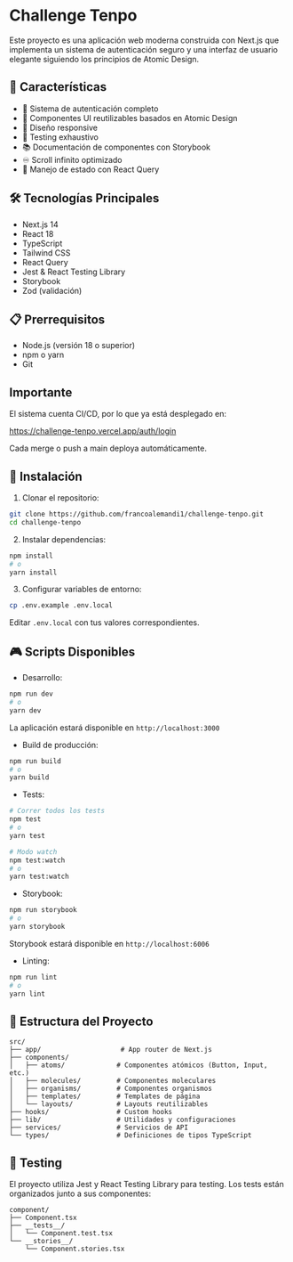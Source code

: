 # Challenge Tenpo

Este proyecto es una aplicación web moderna construida con Next.js que implementa un sistema de autenticación seguro y una interfaz de usuario elegante siguiendo los principios de Atomic Design.

## 🚀 Características

- 🔐 Sistema de autenticación completo
- 🎨 Componentes UI reutilizables basados en Atomic Design
- 📱 Diseño responsive
- 🧪 Testing exhaustivo
- 📚 Documentación de componentes con Storybook
- ♾️ Scroll infinito optimizado
- 🔄 Manejo de estado con React Query

## 🛠️ Tecnologías Principales

- Next.js 14
- React 18
- TypeScript
- Tailwind CSS
- React Query
- Jest & React Testing Library
- Storybook
- Zod (validación)

## 📋 Prerrequisitos

- Node.js (versión 18 o superior)
- npm o yarn
- Git

## Importante

El sistema cuenta CI/CD, por lo que ya está desplegado en:

https://challenge-tenpo.vercel.app/auth/login

Cada merge o push a main deploya automáticamente. 

## 🚀 Instalación

1. Clonar el repositorio:

```bash
git clone https://github.com/francoalemandi1/challenge-tenpo.git
cd challenge-tenpo
```

2. Instalar dependencias:

```bash
npm install
# o
yarn install
```

3. Configurar variables de entorno:

```bash
cp .env.example .env.local
```

Editar `.env.local` con tus valores correspondientes.

## 🎮 Scripts Disponibles

- Desarrollo:

```bash
npm run dev
# o
yarn dev
```

La aplicación estará disponible en `http://localhost:3000`

- Build de producción:

```bash
npm run build
# o
yarn build
```

- Tests:

```bash
# Correr todos los tests
npm test
# o
yarn test

# Modo watch
npm test:watch
# o
yarn test:watch
```

- Storybook:

```bash
npm run storybook
# o
yarn storybook
```

Storybook estará disponible en `http://localhost:6006`

- Linting:

```bash
npm run lint
# o
yarn lint
```

## 📁 Estructura del Proyecto

```
src/
├── app/                    # App router de Next.js
├── components/
│   ├── atoms/             # Componentes atómicos (Button, Input, etc.)
│   ├── molecules/         # Componentes moleculares
│   ├── organisms/         # Componentes organismos
│   ├── templates/         # Templates de página
│   └── layouts/           # Layouts reutilizables
├── hooks/                 # Custom hooks
├── lib/                   # Utilidades y configuraciones
├── services/              # Servicios de API
└── types/                 # Definiciones de tipos TypeScript
```

## 🧪 Testing

El proyecto utiliza Jest y React Testing Library para testing. Los tests están organizados junto a sus componentes:

```
component/
├── Component.tsx
├── __tests__/
│   └── Component.test.tsx
└── __stories__/
    └── Component.stories.tsx
```
